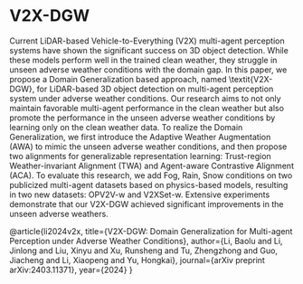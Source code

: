 # V2X-DGW

Current LiDAR-based Vehicle-to-Everything (V2X) multi-agent  perception systems have shown the significant success on 3D object detection. While these models perform well in the trained clean weather, they struggle in unseen adverse weather conditions with the domain gap. In this paper,  we propose a Domain Generalization based approach, named \textit{V2X-DGW}, for LiDAR-based 3D object detection on multi-agent perception system under adverse weather conditions. Our research aims to not only maintain favorable multi-agent performance in the clean weather but also promote the performance in the unseen adverse weather conditions by learning only on the clean weather data. To realize the Domain Generalization, we first introduce the Adaptive Weather Augmentation (AWA) to mimic the unseen adverse weather conditions, and then propose two alignments for generalizable representation learning: Trust-region Weather-invariant Alignment (TWA) and Agent-aware Contrastive  Alignment (ACA). To evaluate this research, we add Fog, Rain, Snow conditions on two publicized multi-agent datasets based on physics-based models, resulting in two new datasets: OPV2V-w and V2XSet-w. Extensive experiments demonstrate that our V2X-DGW achieved significant improvements in the unseen adverse weathers.


@article{li2024v2x,
  title={V2X-DGW: Domain Generalization for Multi-agent Perception under Adverse Weather Conditions},
  author={Li, Baolu and Li, Jinlong and Liu, Xinyu and Xu, Runsheng and Tu, Zhengzhong and Guo, Jiacheng and Li, Xiaopeng and Yu, Hongkai},
  journal={arXiv preprint arXiv:2403.11371},
  year={2024}
}
